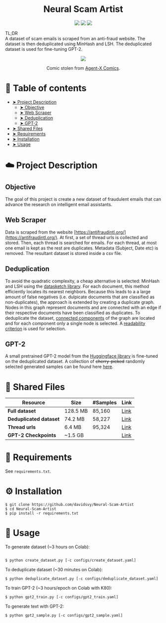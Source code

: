<h1 align="center">
  <b>Neural Scam Artist</b><br>
</h1>


<p align="center">
      <a href="https://www.python.org/">
        <img src="https://img.shields.io/badge/python-3.7-blue.svg" /></a>
       <a href= "https://pytorch.org/">
        <img src="https://img.shields.io/badge/PyTorch-1.9-FF0000.svg" /></a>
       <a href= "https://github.com/davidsvy/Neural-Scam-Artist/blob/main/LICENSE">
        <img src="https://img.shields.io/badge/license-MIT-white.svg" /></a>
</p>

TL;DR\
A dataset of scam emails is scraped from an anti-fraud website. The dataset is then deduplicated
using MinHash and LSH. The deduplicated dataset is used for fine-tuning GPT-2.


<p align="center">
  <img src="https://github.com/davidsvy/Neural-Scam-Artist/blob/master/assets/comic.jpg?raw=true" />
</p>



<p align="center">
  Comic stolen from <a href="https://www.agent-x.com.au/">Agent-X Comics</a>.
  
</p>



:book: Table of contents
===

<!--ts-->
  * [➤ Project Description](#project-description)
    * [➤ Objective](#objective)
    * [➤ Web Scraper](#web-scraper)
    * [➤ Deduplication](#deduplication)
    * [➤ GPT-2](#gpt-2)
  * [➤ Shared Files](#shared-files)
  * [➤ Requirements](#requirements)
  * [➤ Installation](#installation)
  * [➤ Usage](#usage)
<!--te-->

:cloud: Project Description
===

Objective
---

The goal of this project is create a new dataset of fraudulent emails that can advance the
research on intelligent email assistants.

Web Scraper
---

Data is scraped from the website [https://antifraudintl.org/](https://antifraudintl.org/). 
At first, a set of thread urls is collected and stored. Then, each thread is searched for 
emails. For each thread, at most one email is kept as the rest are duplicates. Metadata 
(Subject, Date etc) is removed. The resultant dataset is stored inside a csv file.

Deduplication
---
To avoid the quadratic complexity, a cheap alternative is selected: MinHash and LSH using the [datasketch library](https://github.com/ekzhu/datasketch). For each document, this method 
efficiently locates its nearest neighbors. Because this leads to a a large amount of false
negatives (i.e. dulpicate documents that are classified as non-duplicates), the approach is
extended by creating a duplicate graph. Nodes in this graph represent documents and are connected
with an edge if their respective documents have been classified as duplicates. To deduplicate the 
dataset, [connected components](https://en.wikipedia.org/wiki/Component_(graph_theory)) of the 
graph are located and for each component only a single node is selected. A 
[readability criterion](https://en.wikipedia.org/wiki/Readability) is used for selection.

GPT-2
---

A small pretrained GPT-2 model from the 
[Huggingface library](https://huggingface.co/transformers/model_doc/gpt2.html#gpt2lmheadmodel)
is fine-tuned on the deduplicated dataset. A collection of ~~cherry-picked~~ randomly selected 
generated samples can be found here [here](https://github.com/davidsvy/Neural-Scam-Artist/blob/main/generated_samples/generated_samples.txt).

:file_folder: Shared Files
===


| Resource | Size | #Samples | Link |
|-------------------|---|---|---|
| **Full dataset**          | 128.5 MB  | 85,160  | [Link](https://drive.google.com/file/d/1CoZp1F0FqB3pOqYlQ7X9XqCChppZFUps/view?usp=sharing)  |
| **Deduplicated dataset**  | 74.2 MB   | 58,227  | [Link](https://drive.google.com/file/d/19JXTPTqV9gaKzHqGdbyyEuEfXD2l5DCc/view?usp=sharing)  |
| **Thread urls**           | 6.4 MB    | 95,324  | [Link](https://drive.google.com/file/d/1AmVIqCnWzSCqexTv02wOBAnPhiTkgHkP/view?usp=sharing)  |
| **GPT-2 Checkpoints**     | ~1.5 GB   |   | [Link](https://drive.google.com/drive/folders/1RUV2gPbGUetBFlIJZ9_W-ARB70x_9s-L?usp=sharing)  |





:toolbox: Requirements
===
See `requirements.txt`.


:gear: Installation
===
```
$ git clone https://github.com/davidsvy/Neural-Scam-Artist
$ cd Neural-Scam-Artist
$ pip install -r requirements.txt
```

:roll_of_paper: Usage
===

To generate dataset (~3 hours on Colab):
```

$ python create_dataset.py [-c configs/create_dataset.yaml]
```

To deduplicate dataset (~30 minutes on Colab):
```
$ python deduplicate_dataset.py [-c configs/deduplicate_dataset.yaml]
```

To train GPT-2 (~3 hours/epoch on Colab with K80):
```
$ python gpt2_train.py [-c configs/gpt2_train.yaml]
```

To generate text with GPT-2:
```
$ python gpt2_sample.py [-c configs/gpt2_sample.yaml]
```

